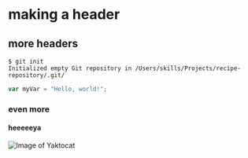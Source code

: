 # making a header 
## more headers

```
$ git init
Initialized empty Git repository in /Users/skills/Projects/recipe-repository/.git/
```

``` javascript
var myVar = "Hello, world!";
```

### even more
#### heeeeeya
![Image of Yaktocat](https://octodex.github.com/images/yaktocat.png)
